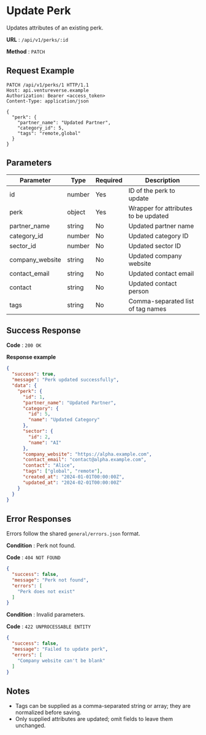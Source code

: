 # Update Perk

Updates attributes of an existing perk.

**URL** : `/api/v1/perks/:id`

**Method** : `PATCH`

## Request Example

```http
PATCH /api/v1/perks/1 HTTP/1.1
Host: api.ventureverse.example
Authorization: Bearer <access_token>
Content-Type: application/json

{
  "perk": {
    "partner_name": "Updated Partner",
    "category_id": 5,
    "tags": "remote,global"
  }
}
```

## Parameters

| Parameter    | Type   | Required | Description                               |
|--------------|--------|----------|-------------------------------------------|
| id           | number | Yes      | ID of the perk to update                  |
| perk         | object | Yes      | Wrapper for attributes to be updated      |
| partner_name | string | No       | Updated partner name                      |
| category_id  | number | No       | Updated category ID                       |
| sector_id    | number | No       | Updated sector ID                         |
| company_website | string | No   | Updated company website                   |
| contact_email   | string | No   | Updated contact email                     |
| contact         | string | No   | Updated contact person                    |
| tags            | string | No   | Comma-separated list of tag names         |

## Success Response

**Code** : `200 OK`

**Response example**

```json
{
  "success": true,
  "message": "Perk updated successfully",
  "data": {
    "perk": {
      "id": 1,
      "partner_name": "Updated Partner",
      "category": {
        "id": 5,
        "name": "Updated Category"
      },
      "sector": {
        "id": 2,
        "name": "AI"
      },
      "company_website": "https://alpha.example.com",
      "contact_email": "contact@alpha.example.com",
      "contact": "Alice",
      "tags": ["global", "remote"],
      "created_at": "2024-01-01T00:00:00Z",
      "updated_at": "2024-02-01T00:00:00Z"
    }
  }
}
```

## Error Responses

Errors follow the shared `general/errors.json` format.

**Condition** : Perk not found.

**Code** : `404 NOT FOUND`

```json
{
  "success": false,
  "message": "Perk not found",
  "errors": [
    "Perk does not exist"
  ]
}
```

**Condition** : Invalid parameters.

**Code** : `422 UNPROCESSABLE ENTITY`

```json
{
  "success": false,
  "message": "Failed to update perk",
  "errors": [
    "Company website can't be blank"
  ]
}
```

## Notes

- Tags can be supplied as a comma-separated string or array; they are normalized before saving.
- Only supplied attributes are updated; omit fields to leave them unchanged.

